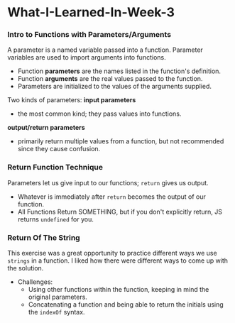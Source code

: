 # What-I-Learned-In-Week-3

### Intro to Functions with Parameters/Arguments
A parameter is a named variable passed into a function. Parameter variables are used to import arguments into functions.
* Function **parameters** are the names listed in the function's definition.
* Function **arguments** are the real values passed to the function.
* Parameters are initialized to the values of the arguments supplied.

Two kinds of parameters:
**input parameters**
* the most common kind; they pass values into functions.

**output/return parameters**
* primarily return multiple values from a function, but not recommended since they cause confusion.

### Return Function Technique
Parameters let us give input to our functions; `return` gives us output.
* Whatever is immediately after `return` becomes the output of our function.
* All Functions Return SOMETHING, but if you don't explicitly return, JS returns `undefined` for you.

### Return Of The String
This exercise was a great opportunity to practice different ways we use `strings` in a function. I liked how there were different ways to come up with the solution.
* Challenges:
  * Using other functions within the function, keeping in mind the original parameters.
  * Concatenating a function and being able to return the initials using the `indexOf` syntax.

